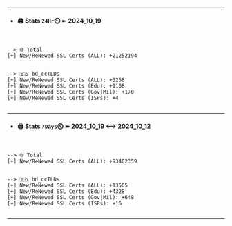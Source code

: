 

---
- #### 🖨️ **Stats** `24Hr`⏲️ ➼ 2024_10_19
```console


--> 🌐 Total
[+] New/ReNewed SSL Certs (ALL): +21252194


--> 🇧🇩 bd_ccTLDs
[+] New/ReNewed SSL Certs (ALL): +3268
[+] New/ReNewed SSL Certs (Edu): +1108
[+] New/ReNewed SSL Certs (Gov|Mil): +170
[+] New/ReNewed SSL Certs (ISPs): +4


```

---
- #### 🖨️ **Stats** `7Days`⏲️ ➼ 2024_10_19 <--> 2024_10_12
```console


--> 🌐 Total
[+] New/ReNewed SSL Certs (ALL): +93402359


--> 🇧🇩 bd_ccTLDs
[+] New/ReNewed SSL Certs (ALL): +13505
[+] New/ReNewed SSL Certs (Edu): +4328
[+] New/ReNewed SSL Certs (Gov|Mil): +648
[+] New/ReNewed SSL Certs (ISPs): +16


```

---

